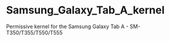 # Samsung_Galaxy_Tab_A_kernel
Permissive kernel for the Samsung Galaxy Tab A - SM-T350/T355/T550/T555
